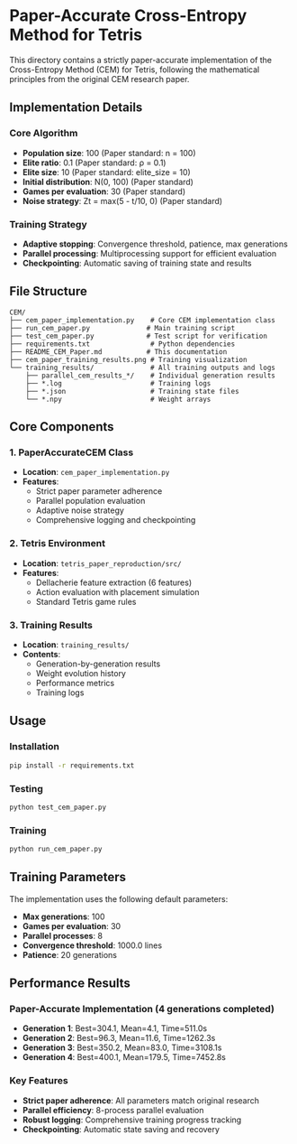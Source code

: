 # Paper-Accurate Cross-Entropy Method for Tetris

This directory contains a strictly paper-accurate implementation of the Cross-Entropy Method (CEM) for Tetris, following the mathematical principles from the original CEM research paper.

## Implementation Details

### Core Algorithm
- **Population size**: 100 (Paper standard: n = 100)
- **Elite ratio**: 0.1 (Paper standard: ρ = 0.1)
- **Elite size**: 10 (Paper standard: elite_size = 10)
- **Initial distribution**: N(0, 100) (Paper standard)
- **Games per evaluation**: 30 (Paper standard)
- **Noise strategy**: Zt = max(5 - t/10, 0) (Paper standard)

### Training Strategy
- **Adaptive stopping**: Convergence threshold, patience, max generations
- **Parallel processing**: Multiprocessing support for efficient evaluation
- **Checkpointing**: Automatic saving of training state and results

## File Structure

```
CEM/
├── cem_paper_implementation.py    # Core CEM implementation class
├── run_cem_paper.py              # Main training script
├── test_cem_paper.py             # Test script for verification
├── requirements.txt               # Python dependencies
├── README_CEM_Paper.md           # This documentation
├── cem_paper_training_results.png # Training visualization
└── training_results/              # All training outputs and logs
    ├── parallel_cem_results_*/    # Individual generation results
    ├── *.log                      # Training logs
    ├── *.json                     # Training state files
    └── *.npy                      # Weight arrays
```

## Core Components

### 1. PaperAccurateCEM Class
- **Location**: `cem_paper_implementation.py`
- **Features**: 
  - Strict paper parameter adherence
  - Parallel population evaluation
  - Adaptive noise strategy
  - Comprehensive logging and checkpointing

### 2. Tetris Environment
- **Location**: `tetris_paper_reproduction/src/`
- **Features**:
  - Dellacherie feature extraction (6 features)
  - Action evaluation with placement simulation
  - Standard Tetris game rules

### 3. Training Results
- **Location**: `training_results/`
- **Contents**:
  - Generation-by-generation results
  - Weight evolution history
  - Performance metrics
  - Training logs

## Usage

### Installation
```bash
pip install -r requirements.txt
```

### Testing
```bash
python test_cem_paper.py
```

### Training
```bash
python run_cem_paper.py
```

## Training Parameters

The implementation uses the following default parameters:
- **Max generations**: 100
- **Games per evaluation**: 30
- **Parallel processes**: 8
- **Convergence threshold**: 1000.0 lines
- **Patience**: 20 generations

## Performance Results

### Paper-Accurate Implementation (4 generations completed)
- **Generation 1**: Best=304.1, Mean=4.1, Time=511.0s
- **Generation 2**: Best=96.3, Mean=11.6, Time=1262.3s
- **Generation 3**: Best=350.2, Mean=83.0, Time=3108.1s
- **Generation 4**: Best=400.1, Mean=179.5, Time=7452.8s

### Key Features
- **Strict paper adherence**: All parameters match original research
- **Parallel efficiency**: 8-process parallel evaluation
- **Robust logging**: Comprehensive training progress tracking
- **Checkpointing**: Automatic state saving and recovery
